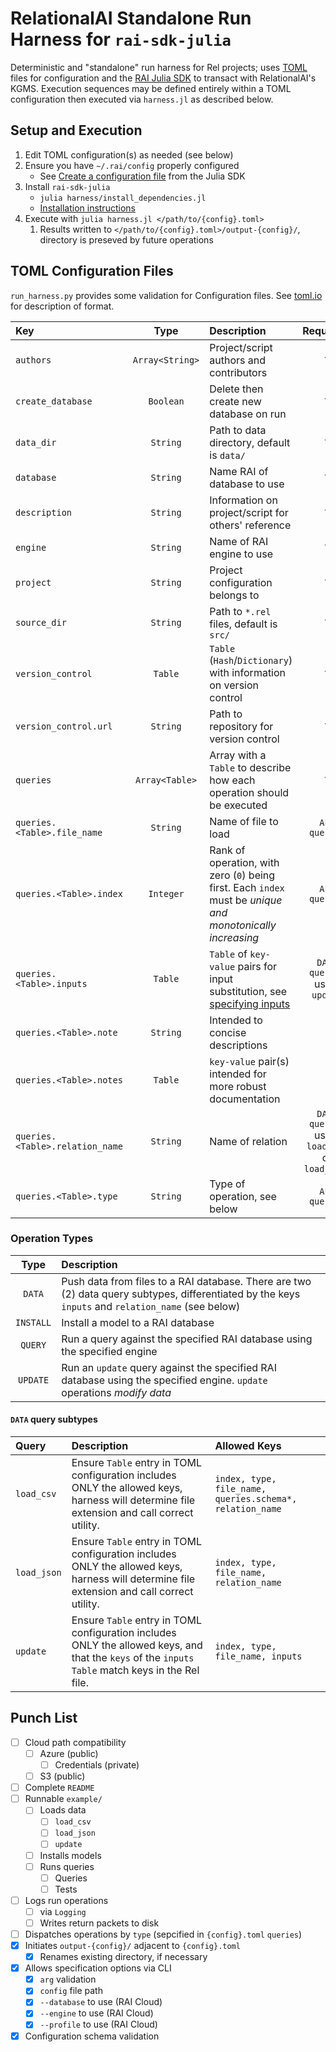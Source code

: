 # RelationalAI Standalone Run Harness for `rai-sdk-julia`
Deterministic and "standalone" run harness for Rel projects; uses [TOML][tomlio] files for configuration and the [RAI Julia SDK][raisdkjulia] to transact with RelationalAI's KGMS. Execution sequences may be defined entirely within a TOML configuration then executed via `harness.jl` as described below.

## Setup and Execution
1. Edit TOML configuration(s) as needed (see below)
1. Ensure you have `~/.rai/config` properly configured
   - See [Create a configuration file](https://github.com/relationalai/rai-sdk-julia#create-a-configuration-file) from the Julia SDK
1. Install `rai-sdk-julia`
   - `julia harness/install_dependencies.jl`
   - [Installation instructions](https://github.com/RelationalAI/rai-sdk-julia#installation)
1. Execute with `julia harness.jl </path/to/{config}.toml>`
   1. Results written to `</path/to/{config}.toml>/output-{config}/`, directory is preseved by future operations
   
## TOML Configuration Files
`run_harness.py` provides some validation for Configuration files. See [toml.io][tomlio] for description of format.

| Key                             | Type            | Description                                                                                                | Required?                                      |
|:--------------------------------|:---------------:|:-----------------------------------------------------------------------------------------------------------|:----------------------------------------------:|
| `authors`                       | `Array<String>` | Project/script authors and contributors                                                                    | `Y`                                            |
| `create_database`               | `Boolean`       | Delete then create new database on run                                                                     | `Y`                                            |
| `data_dir`                      | `String`        | Path to data directory, default is `data/`                                                                 | `Y`                                 |
| `database`                      | `String`        | Name RAI of database to use                                                                                | `Y`                                            |
| `description`                   | `String`        | Information on project/script for others' reference                                                        | `Y`                                            |
| `engine`                        | `String`        | Name of RAI engine to use                                                                                  | `Y`                                            |
| `project`                       | `String`        | Project configuration belongs to                                                                           | `Y`                                            |
| `source_dir`                    | `String`        | Path to `*.rel` files, default is `src/`                                                                   | `Y`                                            |
| `version_control`               | `Table`         | `Table` (`Hash`/`Dictionary`) with information on version control                                          | `Y`                                            |
| `version_control.url`           | `String`        | Path to repository for version control                                                                     | `Y`                                            |
| `queries`                       | `Array<Table>`  | Array with a `Table` to describe how each operation should be executed                                     | `Y`                                            |
| `queries.<Table>.file_name`     | `String`        | Name of file to load                                                                                       | `ALL queries`                                  |
| `queries.<Table>.index`         | `Integer`       | Rank of operation, with zero (`0`) being first. Each `index` must be _unique and monotonically increasing_ | `ALL queries`                                  |
| `queries.<Table>.inputs`        | `Table`         | `Table` of `key-value` pairs for input substitution, see [specifying inputs][raiinputs]                    | `DATA queries` using `update`                  |
| `queries.<Table>.note`          | `String`        | Intended to concise descriptions                                                                           |                                                |
| `queries.<Table>.notes`         | `Table`         | `key-value` pair(s) intended for more robust documentation                                                 |                                                |
| `queries.<Table>.relation_name` | `String`        | Name of relation                                                                                           | `DATA queries` using `load_csv` or `load_json` |
| `queries.<Table>.type`          | `String`        | Type of operation, see below                                                                               | `ALL queries`                                  |

### Operation Types
| Type      | Description                                                                                                                                        |
|:---------:|:---------------------------------------------------------------------------------------------------------------------------------------------------|
| `DATA`    | Push data from files to a RAI database. There are two (2) data query subtypes, differentiated by the keys `inputs` and `relation_name` (see below) |
| `INSTALL` | Install a model to a RAI database                                                                                                                  |
| `QUERY`   | Run a query against the specified RAI database using the specified engine                                                                          |
| `UPDATE`  | Run an `update` query against the specified RAI database using the specified engine. `update` operations _modify data_                             |

#### `DATA` query subtypes
| Query       | Description                                                                                                                                        | Allowed Keys                                             |
|:------------|:---------------------------------------------------------------------------------------------------------------------------------------------------|:---------------------------------------------------------|
| `load_csv`  | Ensure `Table` entry in TOML configuration includes ONLY the allowed keys, harness will determine file extension and call correct utility.         | `index, type, file_name, queries.schema*, relation_name` |
| `load_json` | Ensure `Table` entry in TOML configuration includes ONLY the allowed keys, harness will determine file extension and call correct utility.         | `index, type, file_name, relation_name`                  |
| `update`    | Ensure `Table` entry in TOML configuration includes ONLY the allowed keys, and that the `keys` of the `inputs` `Table` match keys in the Rel file. | `index, type, file_name, inputs`                         |

## Punch List
- [ ] Cloud path compatibility
  - [ ] Azure (public)
    - [ ] Credentials (private)
  - [ ] S3 (public)
- [ ] Complete `README`
- [ ] Runnable `example/`
  - [ ] Loads data
    - [ ] `load_csv`
    - [ ] `load_json`
    - [ ] `update`
  - [ ] Installs models
  - [ ] Runs queries
    - [ ] Queries
    - [ ] Tests
- [ ] Logs run operations
  - [ ] via `Logging`
  - [ ] Writes return packets to disk
- [ ] Dispatches operations by `type` (sepcified in `{config}.toml` `queries`)
- [x] Initiates `output-{config}/` adjacent to `{config}.toml`
  - [x] Renames existing directory, if necessary
- [x] Allows specification options via CLI
  - [x] `arg` validation
  - [x] `config` file path
  - [x] `--database` to use (RAI Cloud)
  - [x] `--engine` to use (RAI Cloud)
  - [x] `--profile` to use (RAI Cloud)
- [x] Configuration schema validation

[raiinputs]: https://docs.relational.ai/rkgms/sdk/julia-sdk#specifying-inputs
[raisdkjulia]: https://github.com/RelationalAI/rai-sdk-julia
[tomlio]: https://toml.io/
